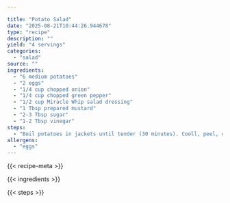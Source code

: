 ```yaml
---

title: "Potato Salad"
date: "2025-08-21T10:44:26.944678"
type: "recipe"
description: ""
yield: "4 servings"
categories:
  - "salad"
source: ""
ingredients:
  - "6 medium potatoes"
  - "2 eggs"
  - "1/4 cup chopped onion"
  - "1/4 cup chopped green pepper"
  - "1/2 cup Miracle Whip salad dressing"
  - "1 Tbsp prepared mustard"
  - "2-3 Tbsp sugar"
  - "1-2 Tbsp vinegar"
steps:
  - "Boil potatoes in jackets until tender (30 minutes). Cooll, peel, cut into bite-size pieces. Put eggs in cold water - bring to boil - put lid on, remove from heat and let set 15 minutes. Immediately run cold water on them to cool. Peel, chop; add onions and green peppers. Mix remaining ingredients for dressing. Pour on salt to taste - 1 tsp or less."
allergens:
  - "eggs"
---
```


{{< recipe-meta >}}

{{< ingredients >}}

{{< steps >}}
